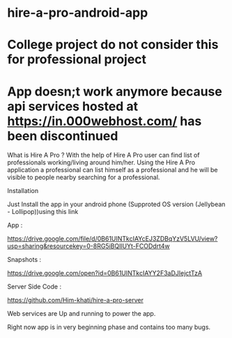 # hire-a-pro-android-app
# College project do not consider this for professional project

# App doesn;t work anymore because api services hosted at https://in.000webhost.com/ has been discontinued


What is Hire A Pro ?
With the help of Hire A Pro user can find list of professionals working/living around him/her. Using the Hire A Pro application a professional can list himself as a professional and he will be visible to people nearby searching for a professional.

Installation


Just Install the app in your android phone (Supproted OS version (Jellybean - Lollipop))using this link

App : 

https://drive.google.com/file/d/0B61UINTkcIAYcEJ3ZDBqYzV5LVU/view?usp=sharing&resourcekey=0-8RG5iBQlIUYt-FCODdrt4w

Snapshots :

https://drive.google.com/open?id=0B61UINTkcIAYY2F3aDJIejctTzA

Server Side Code :

https://github.com/Him-khati/hire-a-pro-server

Web services are Up and running to power the app.

Right now app is in very beginning phase and contains too many bugs.
